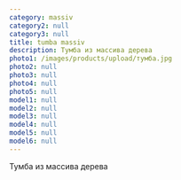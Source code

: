 ```yaml
---
category: massiv
category2: null
category3: null
title: tumba massiv
description: Тумба из массива дерева
photo1: /images/products/upload/тумба.jpg
photo2: null
photo3: null
photo4: null
photo5: null
model1: null
model2: null
model3: null
model4: null
model5: null
model6: null
---
```

Тумба из массива дерева
